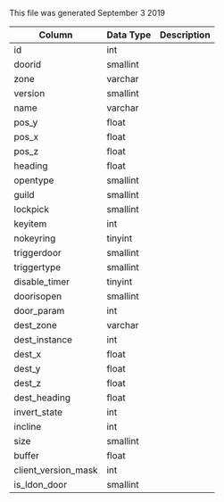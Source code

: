 This file was generated September 3 2019

| Column              | Data Type | Description |
| ------------------- | --------- | ----------- |
| id                  | int       |             |
| doorid              | smallint  |             |
| zone                | varchar   |             |
| version             | smallint  |             |
| name                | varchar   |             |
| pos_y               | float     |             |
| pos_x               | float     |             |
| pos_z               | float     |             |
| heading             | float     |             |
| opentype            | smallint  |             |
| guild               | smallint  |             |
| lockpick            | smallint  |             |
| keyitem             | int       |             |
| nokeyring           | tinyint   |             |
| triggerdoor         | smallint  |             |
| triggertype         | smallint  |             |
| disable_timer       | tinyint   |             |
| doorisopen          | smallint  |             |
| door_param          | int       |             |
| dest_zone           | varchar   |             |
| dest_instance       | int       |             |
| dest_x              | float     |             |
| dest_y              | float     |             |
| dest_z              | float     |             |
| dest_heading        | float     |             |
| invert_state        | int       |             |
| incline             | int       |             |
| size                | smallint  |             |
| buffer              | float     |             |
| client_version_mask | int       |             |
| is_ldon_door        | smallint  |             |